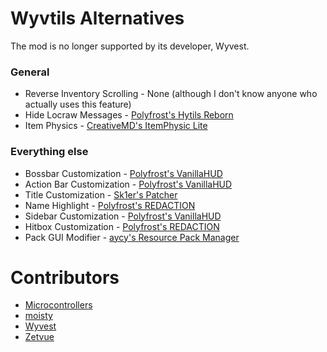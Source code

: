 # Wyvtils Alternatives
The mod is no longer supported by its developer, Wyvest.

### General

* Reverse Inventory Scrolling - None (although I don't know anyone who actually uses this feature)
* Hide Locraw Messages - [Polyfrost's Hytils Reborn](https://github.com/Polyfrost/Hytils-Reborn/releases/latest)
* Item Physics - [CreativeMD's ItemPhysic Lite](https://www.curseforge.com/minecraft/mc-mods/itemphysic-lite/files/2439695)

### Everything else
* Bossbar Customization - [Polyfrost's VanillaHUD](https://github.com/Polyfrost/VanillaHUD/releases/latest)
* Action Bar Customization - [Polyfrost's VanillaHUD](https://github.com/Polyfrost/VanillaHUD/releases/latest)
* Title Customization - [Sk1er's Patcher](https://sk1er.club/mods/patcher)
* Name Highlight - [Polyfrost's REDACTION](https://github.com/Polyfrost/REDACTION/releases/latest)
* Sidebar Customization - [Polyfrost's VanillaHUD](https://github.com/Polyfrost/VanillaHUD/releases/latest)
* Hitbox Customization - [Polyfrost's REDACTION](https://github.com/Polyfrost/REDACTION/releases/latest)
* Pack GUI Modifier - [aycy's Resource Pack Manager](https://www.youtube.com/watch?v=OQZFWrrEcYM)

# Contributors

* [Microcontrollers](https://github.com/microcontrollersdev)
* [moisty](https://github.com/Mqisty)
* [Wyvest](https://github.com/Wyvest)
* [Zetvue](https://zetvue.carrd.co)
